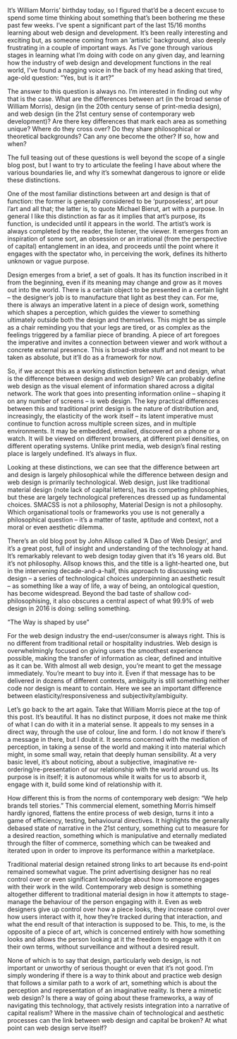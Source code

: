 It’s William Morris’ birthday today, so I figured that’d be a decent excuse to spend some time thinking about something that’s been bothering me these past few weeks. I’ve spent a significant part of the last 15/16 months learning about web design and development. It’s been really interesting and exciting but, as someone coming from an ‘artistic’ background, also deeply frustrating in a couple of important ways. As I’ve gone through various stages in learning what I’m doing with code on any given day, and learning how the industry of web design and development functions in the real world, I’ve found a nagging voice in the back of my head asking that tired, age-old question: “Yes, but is it art?”

The answer to this question is always no. I’m interested in finding out why that is the case. What are the differences between art (in the broad sense of William Morris), design (in the 20th century sense of print-media design), and web design (in the 21st century sense of contemporary web development)? Are there key differences that mark each area as something unique? Where do they cross over? Do they share philosophical or theoretical backgrounds? Can any one become the other? If so, how and when?


The full teasing out of these questions is well beyond the scope of a single blog post, but I want to try to articulate the feeling I have about where the various boundaries lie, and why it’s somewhat dangerous to ignore or elide these distinctions.

One of the most familiar distinctions between art and design is that of function: the former is generally considered to be ‘purposeless’, art pour l’art and all that; the latter is, to quote Michael Bierut, art with a purpose. In general I like this distinction as far as it implies that art’s purpose, its function, is undecided until it appears in the world. The artist’s work is always completed by the reader, the listener, the viewer. It emerges from an inspiration of some sort, an obsession or an irrational (from the perspective of capital) entanglement in an idea, and proceeds until the point where it engages with the spectator who, in perceiving the work, defines its hitherto unknown or vague purpose.

Design emerges from a brief, a set of goals. It has its function inscribed in it from the beginning, even if its meaning may change and grow as it moves out into the world. There is a certain object to be presented in a certain light – the designer’s job is to manufacture that light as best they can. For me, there is always an imperative latent in a piece of design work, something which shapes a perception, which guides the viewer to something ultimately outside both the design and themselves. This might be as simple as a chair reminding you that your legs are tired, or as complex as the feelings triggered by a familiar piece of branding. A piece of art foregoes the imperative and invites a connection between viewer and work without a concrete external presence. This is broad-stroke stuff and not meant to be taken as absolute, but it’ll do as a framework for now.

So, if we accept this as a working distinction between art and design, what is the difference between design and web design? We can probably define web design as the visual element of information shared across a digital network. The work that goes into presenting information online – shaping it on any number of screens – is web design. The key practical differences between this and traditional print design is the nature of distribution and, increasingly, the elasticity of the work itself – its latent imperative must continue to function across multiple screen sizes, and in multiple environments. It may be embedded, emailed, discovered on a phone or a watch. It will be viewed on different browsers, at different pixel densities, on different operating systems. Unlike print media, web design’s final resting place is largely undefined. It’s always in flux.

Looking at these distinctions, we can see that the difference between art and design is largely philosophical while the difference between design and web design is primarily technological. Web design, just like traditional material design (note lack of capital letters), has its competing philosophies, but these are largely technological preferences dressed up as fundamental choices. SMACSS is not a philosophy, Material Design is not a philosophy. Which organisational tools or frameworks you use is not generally a philosophical question – it’s a matter of taste, aptitude and context, not a moral or even aesthetic dilemma.

There’s an old blog post by John Allsop called ‘A Dao of Web Design’, and it’s a great post, full of insight and understanding of the technology at hand. It’s remarkably relevant to web design today given that it’s 16 years old. But it’s not philosophy. Allsop knows this, and the title is a light-hearted one, but in the intervening decade-and-a-half, this approach to discussing web design – a series of technological choices underpinning an aesthetic result – as something like a way of life, a way of being, an ontological question, has become widespread. Beyond the bad taste of shallow cod-philosophising, it also obscures a central aspect of what 99.9% of web design in 2016 is doing: selling something.

“The Way is shaped by use”

For the web design industry the end-user/consumer is always right. This is no different from traditional retail or hospitality industries. Web design is overwhelmingly focused on giving users the smoothest experience possible, making the transfer of information as clear, defined and intuitive as it can be. With almost all web design, you’re meant to get the message immediately. You’re meant to buy into it. Even if that message has to be delivered in dozens of different contexts, ambiguity is still something neither code nor design is meant to contain. Here we see an important difference between elasticity/responsiveness and subjectivity/ambiguity.

Let’s go back to the art again. Take that William Morris piece at the top of this post. It’s beautiful. It has no distinct purpose, it does not make me think of what I can do with it in a material sense. It appeals to my senses in a direct way, through the use of colour, line and form. I do not know if there’s a message in there, but I doubt it. It seems concerned with the mediation of perception, in taking a sense of the world and making it into material which might, in some small way, retain that deeply human sensibility. At a very basic level, it’s about noticing, about a subjective, imaginative re-ordering/re-presentation of our relationship with the world around us. Its purpose is in itself; it is autonomous while it waits for us to absorb it, engage with it, build some kind of relationship with it.

How different this is from the norms of contemporary web design: “We help brands tell stories.” This commercial element, something Morris himself hardly ignored, flattens the entire process of web design, turns it into a game of efficiency, testing, behavioural directives. It highlights the generally debased state of narrative in the 21st century, something cut to measure for a desired reaction, something which is manipulative and eternally mediated through the filter of commerce, something which can be tweaked and iterated upon in order to improve its performance within a marketplace.

Traditional material design retained strong links to art because its end-point remained somewhat vague. The print advertising designer has no real control over or even significant knowledge about how someone engages with their work in the wild. Contemporary web design is something altogether different to traditional material design in how it attempts to stage-manage the behaviour of the person engaging with it. Even as web designers give up control over how a piece looks, they increase control over how users interact with it, how they’re tracked during that interaction, and what the end result of that interaction is supposed to be. This, to me, is the opposite of a piece of art, which is concerned entirely with how something looks and allows the person looking at it the freedom to engage with it on their own terms, without surveillance and without a desired result.

None of which is to say that design, particularly web design, is not important or unworthy of serious thought or even that it’s not good. I’m simply wondering if there is a way to think about and practice web design that follows a similar path to a work of art, something which is about the perception and representation of an imaginative reality. Is there a mimetic web design? Is there a way of going about these frameworks, a way of navigating this technology, that actively resists integration into a narrative of capital realism? Where in the massive chain of technological and aesthetic processes can the link between web design and capital be broken? At what point can web design serve itself?
